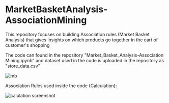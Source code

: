 # MarketBasketAnalysis-AssociationMining



This repository focuses on building Association rules (Market Basket Analysis) that gives insights on which products go together in the cart of customer's shopping

The code can found in the repository "Market_Basket_Analysis-Association Mining.ipynb" and dataset used in the code is uploaded in the repository as "store_data.csv"


![mb](https://user-images.githubusercontent.com/65406908/89101221-e7dc0780-d3cb-11ea-94ab-d4d6693fd26b.PNG)


Association Rules used inside the code (Calculation):

![calulation screenshot](https://user-images.githubusercontent.com/65406908/89101290-8f593a00-d3cc-11ea-9d65-7047a87f5e63.PNG)
